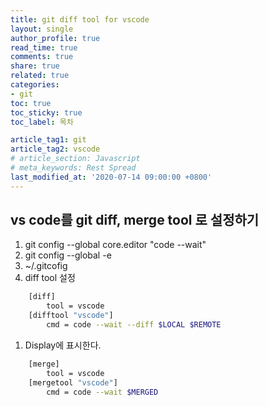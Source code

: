 ```yaml
---
title: git diff tool for vscode
layout: single
author_profile: true
read_time: true
comments: true
share: true
related: true
categories:
- git
toc: true
toc_sticky: true
toc_label: 목차

article_tag1: git
article_tag2: vscode
# article_section: Javascript
# meta_keywords: Rest Spread
last_modified_at: '2020-07-14 09:00:00 +0800'
---
```


## vs code를 git diff, merge tool 로 설정하기
1. git config --global core.editor "code --wait"
1. git config --global -e
1. ~/.gitcofig
1. diff tool 설정
```bash
    [diff]
        tool = vscode
    [difftool "vscode"]
        cmd = code --wait --diff $LOCAL $REMOTE
```

1. Display에 표시한다.
```bash
    [merge]
        tool = vscode
    [mergetool "vscode"]
        cmd = code --wait $MERGED
```